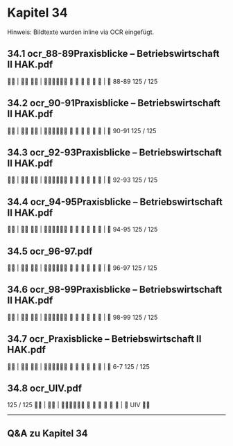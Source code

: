 # Kapitel 34

Hinweis: Bildtexte wurden inline via OCR eingefügt.

## 34.1 ocr_88-89Praxisblicke – Betriebswirtschaft II HAK.pdf
 | 
 | 
     
| 
88-89
125 / 125

## 34.2 ocr_90-91Praxisblicke – Betriebswirtschaft II HAK.pdf
 | 
 | 
     
| 
90-91
125 / 125

## 34.3 ocr_92-93Praxisblicke – Betriebswirtschaft II HAK.pdf
 | 
 | 
     
| 
92-93
125 / 125

## 34.4 ocr_94-95Praxisblicke – Betriebswirtschaft II HAK.pdf
 | 
 | 
     
| 
94-95
125 / 125

## 34.5 ocr_96-97.pdf
 | 
 | 
     
| 
96-97
125 / 125

## 34.6 ocr_98-99Praxisblicke – Betriebswirtschaft II HAK.pdf
 | 
 | 
     
| 
98-99
125 / 125

## 34.7 ocr_Praxisblicke – Betriebswirtschaft II HAK.pdf
 | 
 | 
     
| 
6-7
125 / 125

## 34.8 ocr_UIV.pdf
125 / 125
 | 
 | 
     
| 
UIV


---
## Q&A zu Kapitel 34